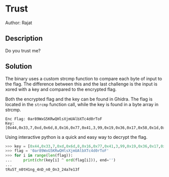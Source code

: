# Trust

Author: Rajat

## Description

Do you trust me?

## Solution

The binary uses a custom strcmp function to compare each byte of input to the flag. The difference between this and the last challenge is the input is xored with a key and compared to the encrypted flag.

Both the encrypted flag and the key can be found in Ghidra. The flag is located in the `strcmp` function call, while the key is found in a byte array in strcmp.

```
Enc Flag: 0ar89WxG5KRwQHlsXjmUAlbXTc4d0rToF
Key: [0x44,0x33,7,0xd,0x6d,8,0x16,0x77,0x41,3,99,0x19,0x36,0x17,0x58,0x1d,0x1c,0x35,3,0x65,0x1e,0x23,0xc,0x6b,0xb,0x51,0,5,7,0x17,0x65,0x5c,0x20]
```

Using interactive python is a quick and easy way to decrypt the flag.

```python
>>> key = [0x44,0x33,7,0xd,0x6d,8,0x16,0x77,0x41,3,99,0x19,0x36,0x17,0x58,0x1d,0x1c,0x35,3,0x65,0x1e,0x23,0xc,0x6b,0xb,0x51,0,5,7,0x17,0x65,0x5c,0x20]
>>> flag = '0ar89WxG5KRwQHlsXjmUAlbXTc4d0rToF'
>>> for i in range(len(flag)):
...     print(chr(key[i] ^ ord(flag[i])), end='')
...
tRu5T_n0tH1ng_4nD_n0_On3_24a7e13f
```

